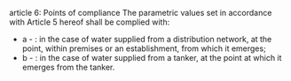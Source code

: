 article 6: Points of compliance
The parametric values set in accordance with Article 5 hereof shall be complied with:
<ul>
			<li>a - : in the case of water supplied from a distribution network, at the point, within premises or an establishment, from which it emerges;<ul>
			</ul></li>			<li>b - : in the case of water supplied from a tanker, at the point at which it emerges from the tanker.<ul>
			</ul></li></ul>
